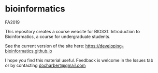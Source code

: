 # bioinformatics
FA2019


This repository creates a course website for BIO331: Introduction to Bioinformatics, a course for undergraduate students.

See the current version of the site here: https://developing-bioinformatics.github.io


I hope you find this material useful. Feedback is welcome in the Issues tab or by contacting docharbert@gmail.com




